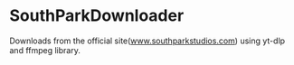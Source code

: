 # SouthParkDownloader
Downloads from the official site(www.southparkstudios.com) using yt-dlp and ffmpeg library.
